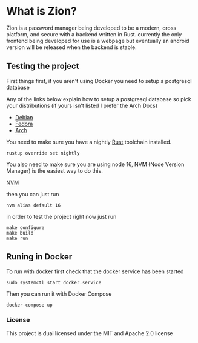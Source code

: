 # What is Zion?

Zion is a password manager being developed to be a modern, cross platform, and secure with a
backend written in Rust. currently the only frontend being developed for use is a webpage but
eventually an android version will be released when the backend is stable.

## Testing the project

First things first, if you aren't using Docker you need to setup a postgresql database

Any of the links below explain how to setup a postgresql database so
pick your distributions (if yours isn't listed I prefer the Arch Docs)

* [Debian](https://wiki.debian.org/PostgreSql)
* [Fedora](https://docs.fedoraproject.org/en-US/quick-docs/postgresql/)
* [Arch](https://wiki.archlinux.org/title/PostgreSQL)

You need to make sure you have a nightly [Rust](https://www.rust-lang.org/learn/get-started) toolchain installed.

```shell
rustup override set nightly
```

You also need to make sure you are using node 16, NVM (Node Version Manager) is the easiest way to do this.

[NVM](https://github.com/nvm-sh/nvm)

then you can just run

```shell
nvm alias default 16
```

in order to test the project right now just run

```shell
make configure
make build
make run
```

## Runing in Docker

To run with docker first check that the docker service has been started

```shell
sudo systemctl start docker.service
```

Then you can run it with Docker Compose

```shell
docker-compose up
```

### License

This project is dual licensed under the MIT and Apache 2.0 license
